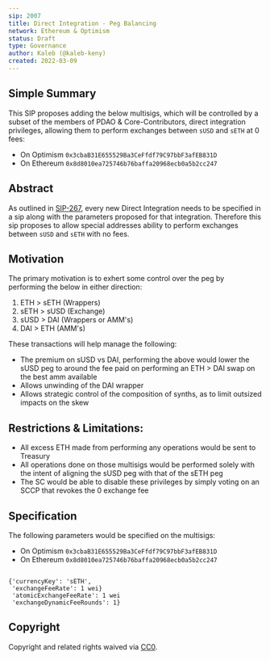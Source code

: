 ```yaml
---
sip: 2007
title: Direct Integration - Peg Balancing 
network: Ethereum & Optimism
status: Draft
type: Governance
author: Kaleb (@kaleb-keny)
created: 2022-03-09
---
```


<!--You can leave these HTML comments in your merged SIP and delete the visible duplicate text guides, they will not appear and may be helpful to refer to if you edit it again. This is the suggested template for new SIPs. Note that an SIP number will be assigned by an editor. When opening a pull request to submit your SIP, please use an abbreviated title in the filename, `sip-draft_title_abbrev.md`. The title should be 44 characters or less.-->

## Simple Summary

<!--"If you can't explain it simply, you don't understand it well enough." Simply describe the outcome the proposed changes intends to achieve. This should be non-technical and accessible to a casual community member.-->

This SIP proposes adding the below multisigs, which will be controlled by a subset of the members of PDAO & Core-Contributors, direct integration privileges, allowing them to perform exchanges between `sUSD` and `sETH`  at 0 fees:
- On Optimism `0x3cbaB31E655529Ba3CeFfdf79C97bbF3afEB831D`
- On Ethereum `0x8d8010ea725746b76baffa20968ecb0a5b2cc247`

## Abstract

<!--A short (~200 word) description of the proposed change, the abstract should clearly describe the proposed change. This is what *will* be done if the SIP is implemented, not *why* it should be done or *how* it will be done. If the SIP proposes deploying a new contract, write, "we propose to deploy a new contract that will do x".-->

As outlined in [SIP-267](https://sips.synthetix.io/sips/sip-267/), every new Direct Integration needs to be specified in a sip along with the parameters proposed for that integration. Therefore this sip proposes to allow special addresses ability to perform exchanges between `sUSD` and `sETH` with no fees. 

## Motivation

The primary motivation is to exhert some control over the peg by performing the below in either direction:
1) ETH > sETH (Wrappers)
2) sETH > sUSD (Exchange)
3) sUSD > DAI (Wrappers or AMM's)
4) DAI > ETH (AMM's)

These transactions will help manage the following:
- The premium on sUSD vs DAI, performing the above would lower the sUSD peg to around the fee paid on performing an ETH > DAI swap on the best amm available
- Allows unwinding of the DAI wrapper
- Allows strategic control of the composition of synths, as to limit outsized impacts on the skew

## Restrictions & Limitations:
- All excess ETH made from performing any operations would be sent to Treasury
- All operations done on those multisigs would be performed solely with the intent of aligning the sUSD peg with that of the sETH peg
- The SC would be able to disable these privileges by simply voting on an SCCP that revokes the 0 exchange fee

## Specification

The following parameters would be specified on the multisigs:
- On Optimism `0x3cbaB31E655529Ba3CeFfdf79C97bbF3afEB831D`
- On Ethereum `0x8d8010ea725746b76baffa20968ecb0a5b2cc247`

```

{'currencyKey': 'sETH',
 'exchangeFeeRate': 1 wei}
 'atomicExchangeFeeRate': 1 wei
 'exchangeDynamicFeeRounds': 1}

```

## Copyright

Copyright and related rights waived via [CC0](https://creativecommons.org/publicdomain/zero/1.0/).
